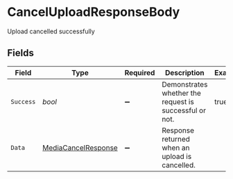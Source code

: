 # CancelUploadResponseBody

Upload cancelled successfully


## Fields

| Field                                                                 | Type                                                                  | Required                                                              | Description                                                           | Example                                                               |
| --------------------------------------------------------------------- | --------------------------------------------------------------------- | --------------------------------------------------------------------- | --------------------------------------------------------------------- | --------------------------------------------------------------------- |
| `Success`                                                             | *bool*                                                                | :heavy_minus_sign:                                                    | Demonstrates whether the request is successful or not.                | true                                                                  |
| `Data`                                                                | [MediaCancelResponse](../../Models/Components/MediaCancelResponse.md) | :heavy_minus_sign:                                                    | Response returned when an upload is cancelled.                        |                                                                       |